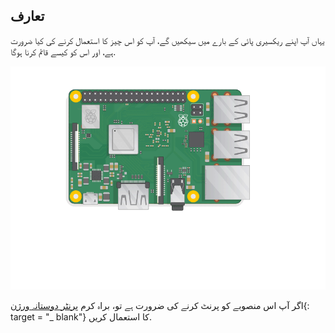 ## تعارف

یہاں آپ اپنے ریکسیری پائی کے بارے میں سیکھیں گے، آپ کو اس چیز کا استعمال کرنے کی کیا ضرورت ہے، اور اس کو کیسے قائم کرنا ہوگا.

![پائپ میں پلگ](images/pi-plug-in.gif)

اگر آپ اس منصوبے کو پرنٹ کرنے کی ضرورت ہے تو، براہ کرم [پرنٹر دوستانہ ورژن](https://projects.raspberrypi.org/en/projects/aspberry-pi-setting-up/print){: target = "_ blank"} کا استعمال کریں.